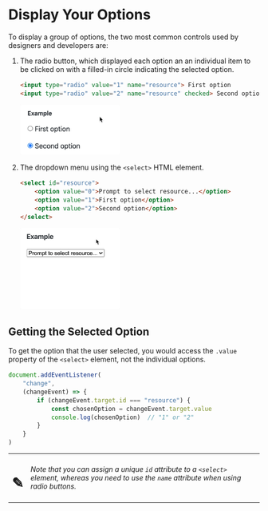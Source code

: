 # Display Your Options

To display a group of options, the two most common controls used by designers and developers are:

1. The radio button, which displayed each option an an individual item to be clicked on with a filled-in circle indicating the selected option.
    ```html
    <input type="radio" value="1" name="resource"> First option
    <input type="radio" value="2" name="resource" checked> Second option
    ```

    <img src="./images/example-radio-input.gif" alt="animation of two radio inputs" width="200px">

1. The dropdown menu using the `<select>` HTML element.
    ```html
    <select id="resource">
        <option value="0">Prompt to select resource...</option>
        <option value="1">First option</option>
        <option value="2">Second option</option>
    </select>
    ```

    <img src="./images/example-select-element.gif" alt="animation of two radio inputs" width="200px">

## Getting the Selected Option

To get the option that the user selected, you would access the `.value` property of the `<select>` element, not the individual options.

```js
document.addEventListener(
    "change",
    (changeEvent) => {
        if (changeEvent.target.id === "resource") {
            const chosenOption = changeEvent.target.value
            console.log(chosenOption)  // "1" or "2"
        }
    }
)
```

| | |
|:---:|:---|
| <h1>&#x270e;</h1> |  _Note that you can assign a unique `id` attribute to a `<select>` element, whereas you need to use the `name` attribute when using radio buttons._ |

